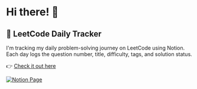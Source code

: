 # Hi there! 👋

## 🚀 LeetCode Daily Tracker

I'm tracking my daily problem-solving journey on LeetCode using Notion.  
Each day logs the question number, title, difficulty, tags, and solution status.

👉 [Check it out here](https://www.notion.so/LeetCode-Daily-Tracker-205c4bb8946680b5802cfa7f206f8968?source=copy_link)

[![Notion Page](https://img.shields.io/badge/Notion-LeetCode_Tracker-blue?logo=notion)](https://www.notion.so/LeetCode-Daily-Tracker-205c4bb8946680b5802cfa7f206f8968?source=copy_link)


